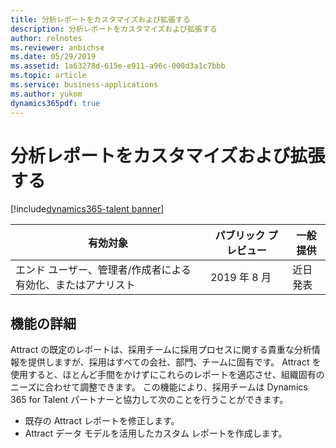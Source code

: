 ```yaml
---
title: 分析レポートをカスタマイズおよび拡張する
description: 分析レポートをカスタマイズおよび拡張する
author: relnotes
ms.reviewer: anbichse
ms.date: 05/29/2019
ms.assetid: 1a63278d-615e-e911-a96c-000d3a1c7bbb
ms.topic: article
ms.service: business-applications
ms.author: yukom
dynamics365pdf: true
---
```

# <a name="customize-and-extend-analytics-reports"></a>分析レポートをカスタマイズおよび拡張する
[!include[dynamics365-talent banner](../includes/dynamics365-talent.md)]

| 有効対象    |  パブリック プレビュー | 一般提供 | 
| ---------- | ---------- |---------- |
|エンド ユーザー、管理者/作成者による有効化、またはアナリスト|2019 年 8 月| 近日発表|






## <a name="feature-details"></a>機能の詳細
<!--feature detail start -->
Attract の既定のレポートは、採用チームに採用プロセスに関する貴重な分析情報を提供しますが、採用はすべての会社、部門、チームに固有です。 Attract を使用すると、ほとんど手間をかけずにこれらのレポートを適応させ、組織固有のニーズに合わせて調整できます。 この機能により、採用チームは Dynamics 365 for Talent パートナーと協力して次のことを行うことができます。

-  既存の Attract レポートを修正します。
-  Attract データ モデルを活用したカスタム レポートを作成します。
<!--feature detail end -->










